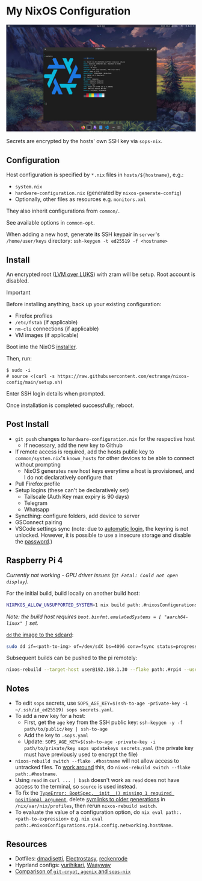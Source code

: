 # My NixOS Configuration

![screenshot](./screenshot.jpg)

Secrets are encrypted by the hosts' own SSH key via `sops-nix`.

## Configuration

Host configuration is specified by `*.nix` files in `hosts/${hostname}`, e.g.:

- `system.nix`
- `hardware-configuration.nix` (generated by `nixos-generate-config`)
- Optionally, other files as resources e.g. `monitors.xml`

They also inherit configurations from `common/`.

See available options in `common-opt`.

When adding a new host, generate its SSH keypair in `server`'s `/home/user/keys` directory: `ssh-keygen -t ed25519 -f <hostname>`

## Install

An encrypted root ([LVM over LUKS]) with zram will be setup. Root account is disabled.

> [!IMPORTANT]
> Before installing anything, back up your existing configuration:
>
> - Firefox profiles
> - `/etc/fstab` (if applicable)
> - `nm-cli` connections (if applicable)
> - VM images (if applicable)

Boot into the NixOS [installer].

Then, run:

```text
$ sudo -i
# source <(curl -s https://raw.githubusercontent.com/extrange/nixos-config/main/setup.sh)
```

Enter SSH login details when prompted.

Once installation is completed successfully, reboot.

## Post Install

- `git push` changes to `hardware-configuration.nix` for the respective host
  - If necessary, add the new key to Github
- If remote access is required, add the hosts public key to `common/system.nix`'s `known_hosts` for other devices to be able to connect without prompting
  - NixOS generates new host keys everytime a host is provisioned, and I do not declaratively configure that
- Pull Firefox profile
- Setup logins (these can't be declaratively set)
  - Tailscale (Auth Key max expiry is 90 days)
  - Telegram
  - Whatsapp
- Syncthing: configure folders, add device to server
- GSConnect pairing
- VSCode settings sync (note: due to [automatic login], the keyring is not unlocked. However, it is possible to use a insecure storage and disable the [password].)

## Raspberry Pi 4

_Currently not working - GPU driver issues (`Qt Fatal: Could not open display`)._

For the initial build, build locally on another build host:

```sh
NIXPKGS_ALLOW_UNSUPPORTED_SYSTEM=1 nix build path:.#nixosConfigurations.rpi4.config.system.build.sdImage --impure --max-jobs 1
```

_Note: the build host requires `boot.binfmt.emulatedSystems = [ "aarch64-linux" ]` set._

[`dd` the image to the sdcard](https://nix.dev/tutorials/nixos/installing-nixos-on-a-raspberry-pi.html):

```sh
sudo dd if=<path-to-img> of=/dev/sdX bs=4096 conv=fsync status=progress
```

Subsequent builds can be pushed to the pi remotely:

```sh
nixos-rebuild --target-host user@192.168.1.30 --flake path:.#rpi4 --use-remote-sudo switch
```

## Notes

- To edit `sops` secrets, use `SOPS_AGE_KEY=$(ssh-to-age -private-key -i ~/.ssh/id_ed25519) sops secrets.yaml`.
- To add a new key for a host:
  - First, get the `age` key from the SSH public key: `ssh-keygen -y -f path/to/public/key | ssh-to-age`
  - Add the key to `.sops.yaml`
  - Update: `SOPS_AGE_KEY=$(ssh-to-age -private-key -i path/to/private/key sops updatekeys secrets.yaml` (the private key must have previously used to encrypt the file)
- `nixos-rebuild switch --flake .#hostname` will not allow access to untracked files. To [work around] this, do `nixos-rebuild switch --flake path:.#hostname`.
- Using `read` in `curl ... | bash` doesn't work as `read` does not have access to the terminal, so `source` is used instead.
- To fix the [`TypeError: BootSpec.__init__() missing 1 required positional argument`][bootspec-error], delete [symlinks to older generations] in `/nix/var/nix/profiles`, then rerun `nixos-rebuild switch`.
- To evaluate the value of a configuration option, do `nix eval path:.<path-to-expression>` e.g. `nix eval path:.#nixosConfigurations.rpi4.config.networking.hostName`.

## Resources

- Dotfiles: [dmadisetti], [Electrostasy], [reckenrode]
- Hyprland configs: [yurihikari], [Waayway]
- [Comparison of `git-crypt`, `agenix` and `sops-nix`][secrets]

[symlinks to older generations]: https://discourse.nixos.org/t/list-and-delete-nixos-generations/29637/6
[bootspec-error]: https://discourse.nixos.org/t/typeerror-bootspec-init-missing-1-required-positional-argument-initrdsecrets/38008
[secrets]: https://lgug2z.com/articles/handling-secrets-in-nixos-an-overview/
[Waayway]: https://github.com/Waayway/hyprland-waayway
[yurihikari]: https://github.com/yurihikari/garuda-sway-config
[electrostasy]: https://github.com/Electrostasy/dots
[reckenrode]: https://github.com/reckenrode/nixos-configs
[dmadisetti]: https://github.com/dmadisetti/.dots
[work around]: https://discourse.nixos.org/t/dirty-nixos-rebuild-build-flake-issues/30078/2
[LVM over LUKS]: https://wiki.archlinux.org/title/dm-crypt/Encrypting_an_entire_system#LVM_on_LUKS
[installer]: https://channels.nixos.org/nixos-23.11/latest-nixos-minimal-x86_64-linux.iso
[automatic login]: https://askubuntu.com/questions/1352398/asking-for-password-when-i-open-vscode-for-the-first-time
[password]: https://askubuntu.com/questions/24770/gnome-keyring-keeps-asking-for-a-password-that-doesnt-exist/24773#24773
